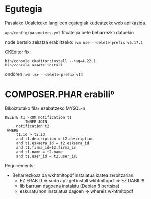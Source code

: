 Egutegia
============

Pasaiako Udaletxeko langileen egutegiak kudeatzeko web aplikazioa.

   `app/config/parameters.yml` fitxategia bete beharrezko datuekin
   
node bertsio zehatza erabiltzeko:
    `nvm use --delete-prefix v6.17.1`


CKEditor fix:

    bin/console ckeditor:install --tag=4.22.1
    bin/console assets:install


ondoren `nvm use --delete-prefix v14`

# COMPOSER.PHAR erabiliº

Bikoiztutako filak ezabatzeko MYSQL-n

    DELETE t1 FROM notification t1
             INNER JOIN
         notification t2 
     WHERE
         t1.id > t2.id 
         and t1.description = t2.description 
         and t1.eskaera_id = t2.eskaera_id 
         and t1.firma_id=t2.firma_id 
         and t1.name = t2.name 
         and t1.user_id = t2.user_id;   

Requirements:
- Beharrezkoaz da wkhtmltopdf instalatua izatea zerbitzarian:
    - EZ ERABILI => sudo apt-get install wkhtmltopdf => EZ DABIL!!!
    - lib barruan dagoena instalatu (Debian 8 bertsioa)
    - eskuratu non instalatua dagoen => whereis wkhtmltopdf


